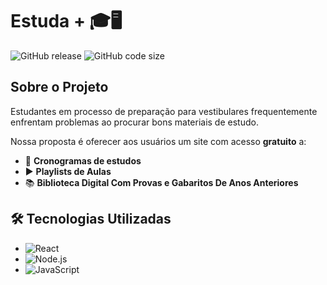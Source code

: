 # Estuda + 🎓🖥️

![GitHub release](https://img.shields.io/github/v/release/TiagoSantoss30/projeto-estuda-mais)
![GitHub code size](https://img.shields.io/github/languages/code-size/TiagoSantoss30/projeto-estuda-mais)


## Sobre o Projeto

Estudantes em processo de preparação para vestibulares frequentemente enfrentam problemas ao procurar bons materiais de estudo.

Nossa proposta é oferecer aos usuários um site com acesso **gratuito** a:
- 📅 **Cronogramas de estudos**
- ▶️ **Playlists de Aulas**
- 📚 **Biblioteca Digital Com Provas e Gabaritos De Anos Anteriores**

## 🛠️ Tecnologias Utilizadas

- ![React](https://img.shields.io/badge/React-61DAFB?logo=react&logoColor=white)
- ![Node.js](https://img.shields.io/badge/Node.js-339933?logo=node.js&logoColor=white)
- ![JavaScript](https://img.shields.io/badge/JavaScript-F7DF1E?logo=javascript&logoColor=black)


